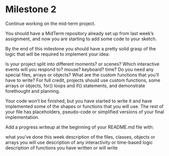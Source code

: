 # Milestone 2

Continue working on the mid-term project.

You should have a MidTerm repository already set up from last week’s assignment, and now you are starting to add some code to your sketch.

By the end of this milestone you should have a pretty solid grasp of the logic that will be required to implement your idea:

Is your project split into different moments? or scenes?
Which interactive events will you respond to? mouse? keyboard? time?
Do you need any special files, arrays or objects?
What are the custom functions that you’ll have to write?
For full credit, projects should use custom functions, some arrays or objects, for() loops and if() statements, and demonstrate forethought and planning.

Your code won’t be finished, but you have started to write it and have implemented some of the shapes or functions that you will use. The rest of your file has placeholders, pseudo-code or simplified versions of your final implementation.

Add a progress writeup at the beginning of your README.md file with:

what you’ve done this week
description of the files, classes, objects or arrays you will use
description of any interactivity or time-based logic
description of functions you have written or will write
